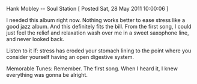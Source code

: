 Hank Mobley -- Soul Station
[ Posted Sat, 28 May 2011 10:00:06 ]

I needed this album right now. Nothing works better to ease stress like a good jazz album. And this definitely fits the bill. From the first song, I could just feel the relief and relaxation wash over me in a sweet saxophone line, and never looked back.

Listen to it if: stress has eroded your stomach lining to the point where you consider yourself having an open digestive system.

Memorable Tunes: Remember. The first song. When I heard it, I knew everything was gonna be alright.

